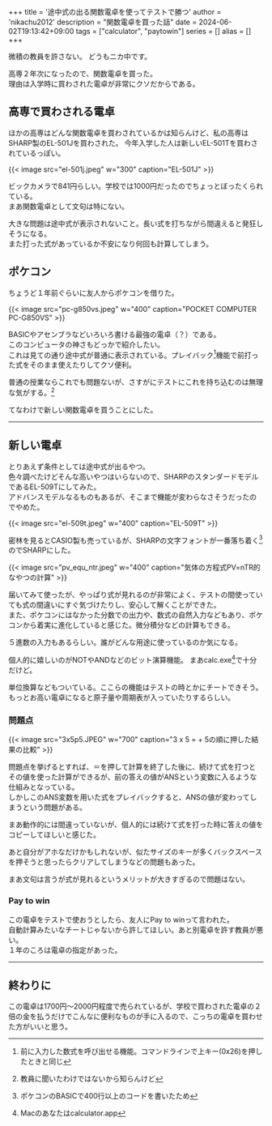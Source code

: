 +++
title = '途中式の出る関数電卓を使ってテストで勝つ'
author = 'nikachu2012'
description = "関数電卓を買った話"
date = 2024-06-02T19:13:42+09:00
tags = ["calculator", "paytowin"]
series = []
alias = []
+++

微積の教員を許さない。
どうもニカ中です。


高専２年次になったので、関数電卓を買った。  
理由は入学時に買わされた電卓が非常にクソだからである。

## 高専で買わされる電卓

ほかの高専はどんな関数電卓を買わされているかは知らんけど、私の高専はSHARP製のEL-501Jを買わされた。
今年入学した人は新しいEL-501Tを買わされているっぽい。

{{< image src="el-501j.jpeg" w="300" caption="EL-501J" >}}

ビックカメラで841円らしい。学校では1000円だったのでちょっとぼったくられている。  
まあ関数電卓として文句は特にない。  

大きな問題は途中式が表示されないこと。長い式を打ちながら間違えると発狂しそうになる。  
また打った式があっているか不安になり何回も計算してしまう。

## ポケコン
ちょうど１年前ぐらいに友人からポケコンを借りた。

{{< image src="pc-g850vs.jpeg" w="400" caption="POCKET COMPUTER PC-G850VS" >}}

BASICやアセンブラなどいろいろ書ける最強の電卓（？）である。  
このコンピュータの神さもどっかで紹介したい。  
これは見ての通り途中式が普通に表示されている。プレイバック[^playback]機能で前打った式をそのまま使えたりしてクソ便利。

普通の授業ならこれでも問題ないが、さすがにテストにこれを持ち込むのは無理な気がする。[^1]

てなわけで新しい関数電卓を買うことにした。

---

## 新しい電卓

とりあえず条件としては途中式が出るやつ。  
色々調べたけどそんな高いやつはいらないので、SHARPのスタンダードモデルであるEL-509Tにしてみた。  
アドバンスモデルなるものもあるが、そこまで機能が変わらなさそうだったのでやめた。  

{{< image src="el-509t.jpeg" w="400" caption="EL-509T" >}}


密林を見るとCASIO製も売っているが、SHARPの文字フォントが一番落ち着く[^2]のでSHARPにした。

{{< image src="pv_equ_ntr.jpeg" w="400" caption="気体の方程式PV=nTR的なやつの計算" >}}

届いてみて使ったが、やっぱり式が見れるのが非常によく、テストの間使っていても式の間違いにすぐ気づけたりし、安心して解くことができた。  
また、ポケコンにはなかった分数での出力や、数式の自然入力などもあり、ポケコンから着実に進化していると感じた。微分積分などの計算もできる。

５進数の入力もあるらしい。誰がどんな用途に使っているのか気になる。

個人的に嬉しいのがNOTやANDなどのビット演算機能。
まあcalc.exe[^3]で十分だけど。

単位換算などもついている。ここらの機能はテストの時とかにチートできそう。  
もっとお高い電卓になると原子量や周期表が入っていたりするらしい。

### 問題点

{{< image src="3x5p5.JPEG" w="700" caption="3 x 5 = + 5の順に押した結果の比較" >}}


問題点を挙げるとすれば、＝を押して計算を終了した後に、続けて式を打つと  
その値を使った計算ができるが、前の答えの値がANSという変数に入るような仕組みとなっている。  
しかしこのANS変数を用いた式をプレイバックすると、ANSの値が変わってしまうという問題がある。  

まあ動作的には間違っていないが、個人的には続けて式を打った時に答えの値をコピーしてほしいと感じた。

あと自分がアホなだけかもしれないが、似たサイズのキーが多くバックスペースを押そうと思ったらクリアしてしまうなどの問題もあった。

まあ文句は言うが式が見れるというメリットが大きすぎるので問題はない。

### Pay to win
この電卓をテストで使おうとしたら、友人にPay to winって言われた。  
自動計算みたいなチートじゃないから許してほしい。あと別電卓を許す教員が悪い。  
１年のころは電卓の指定があった。


--- 
## 終わりに
この電卓は1700円～2000円程度で売られているが、学校で買わされた電卓の２倍の金を払うだけでこんなに便利なものが手に入るので、こっちの電卓を買わせた方がいいと思う。


[^playback]:前に入力した数式を呼び出せる機能。コマンドラインで上キー(0x26)を押したときと同じ
[^1]: 教員に聞いたわけではないから知らんけど
[^2]: ポケコンのBASICで400行以上のコードを書いたため
[^3]: Macのあなたはcalculator.app
